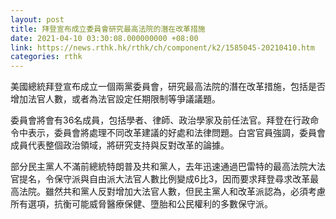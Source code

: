 ```yaml
---
layout: post
title: 拜登宣布成立委員會研究最高法院的潛在改革措施
date: 2021-04-10 03:30:08.000000000 +08:00
link: https://news.rthk.hk/rthk/ch/component/k2/1585045-20210410.htm
categories: rthk
---
```


美國總統拜登宣布成立一個兩黨委員會，研究最高法院的潛在改革措施，包括是否增加法官人數，或者為法官設定任期限制等爭議議題。

委員會將會有36名成員，包括學者、律師、政治學家及前任法官。拜登在行政命令中表示，委員會將處理不同改革建議的好處和法律問題。白宮官員強調，委員會成員代表整個政治領域，將研究支持與反對改革的論據。

部分民主黨人不滿前總統特朗普及共和黨人，去年迅速通過巴雷特的最高法院大法官提名，令保守派與自由派大法官人數比例變成6比3，因而要求拜登尋求改革最高法院。雖然共和黨人反對增加大法官人數，但民主黨人和改革派認為，必須考慮所有選項，抗衡可能威脅醫療保健、墮胎和公民權利的多數保守派。

